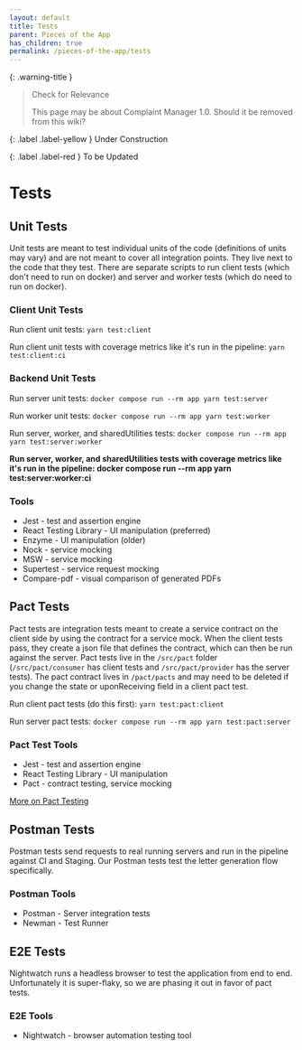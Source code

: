 ```yaml
---
layout: default
title: Tests
parent: Pieces of the App
has_children: true
permalink: /pieces-of-the-app/tests
---
```


{: .warning-title }
> Check for Relevance
>
> This page may be about Complaint Manager 1.0. Should it be removed from this wiki?

{: .label .label-yellow }
Under Construction

{: .label .label-red }
To be Updated

# Tests

## Unit Tests

Unit tests are meant to test individual units of the code (definitions of units may vary) and are not meant to cover all integration points. They live next to the code that they test. There are separate scripts to run client tests (which don't need to run on docker) and server and worker tests (which do need to run on docker).

### Client Unit Tests

Run client unit tests: `yarn test:client`

Run client unit tests with coverage metrics like it's run in the pipeline: `yarn test:client:ci`

### Backend Unit Tests

Run server unit tests: `docker compose run --rm app yarn test:server`

Run worker unit tests: `docker compose run --rm app yarn test:worker`

Run server, worker, and sharedUtilities tests: `docker compose run --rm app yarn test:server:worker`

**Run server, worker, and sharedUtilities tests with coverage metrics like it's run in the pipeline: docker compose run --rm app yarn test:server:worker:ci**

### Tools

- Jest - test and assertion engine
- React Testing Library - UI manipulation (preferred)
- Enzyme - UI manipulation (older)
- Nock - service mocking
- MSW - service mocking
- Supertest - service request mocking
- Compare-pdf - visual comparison of generated PDFs

## Pact Tests

Pact tests are integration tests meant to create a service contract on the client side by using the contract for a service mock. When the client tests pass, they create a json file that defines the contract, which can then be run against the server. Pact tests live in the `/src/pact` folder (`/src/pact/consumer` has client tests and `/src/pact/provider` has the server tests). The pact contract lives in `/pact/pacts` and may need to be deleted if you change the state or uponReceiving field in a client pact test.

Run client pact tests (do this first): `yarn test:pact:client`

Run server pact tests: `docker compose run --rm app yarn test:pact:server`

### Pact Test Tools

- Jest - test and assertion engine
- React Testing Library - UI manipulation
- Pact - contract testing, service mocking

[More on Pact Testing](https://impactworkers.github.io/iw-complaint-manager/unfiled/pact-tests)

## Postman Tests

Postman tests send requests to real running servers and run in the pipeline against CI and Staging. Our Postman tests test the letter generation flow specifically.

### Postman Tools

- Postman - Server integration tests
- Newman - Test Runner

## E2E Tests

Nightwatch runs a headless browser to test the application from end to end. Unfortunately it is super-flaky, so we are phasing it out in favor of pact tests.

### E2E Tools

- Nightwatch - browser automation testing tool
